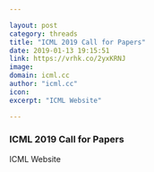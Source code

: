 ```yaml
---

layout: post
category: threads
title: "ICML 2019 Call for Papers"
date: 2019-01-13 19:15:51
link: https://vrhk.co/2yxKRNJ
image: 
domain: icml.cc
author: "icml.cc"
icon: 
excerpt: "ICML Website"

---
```


### ICML 2019 Call for Papers

ICML Website
